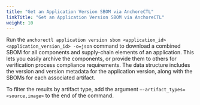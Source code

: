 ```yaml
---
title: "Get an Application Version SBOM via AnchoreCTL"
linkTitle: "Get an Application Version SBOM via AnchoreCTL"
weight: 10
---
```


Run the `anchorectl application version sbom <application_id> <application_version_id> -o=json` command to download a combined SBOM for all components and supply-chain elements of an application. This lets you easily archive the components, or provide them to others for verification process compliance requirements. The data structure includes the version and version metadata for the application version, along with the SBOMs for each associated artifact.

To filter the results by artifact type, add the argument `–-artifact_types=<source,image>` to the end of the command.
